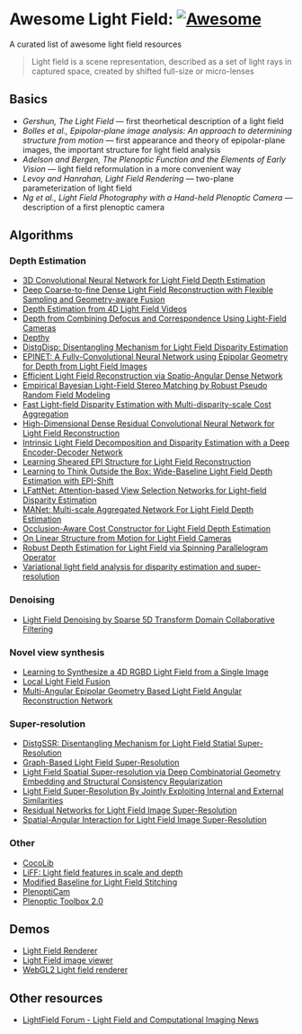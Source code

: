 # Awesome Light Field: [![Awesome](https://awesome.re/badge-flat.svg)](https://awesome.re)
A curated list of awesome light field resources

> Light field is a scene representation, described as a set of light rays in captured space, created by shifted full-size or micro-lenses 

## Basics
- _Gershun, The Light Field_ — first theorhetical description of a light field
- _Bolles et al., Epipolar-plane image analysis: An approach to determining structure from motion_ — first appearance and theory of epipolar-plane images, the important structure for light field analysis
- _Adelson and Bergen, The Plenoptic Function and the Elements of Early Vision_ — light field reformulation in a more convenient way
- _Levoy and Hanrahan, Light Field Rendering_ — two-plane parameterization of light field
- _Ng et al., Light Field Photography with a Hand-held Plenoptic Camera_ — description of a first plenoptic camera

## Algorithms

### Depth Estimation
- [3D Convolutional Neural Network for Light Field Depth Estimation](https://github.com/catdance124/3Dconv_LF_depth_estimation)
- [Deep Coarse-to-fine Dense Light Field Reconstruction with Flexible Sampling and Geometry-aware Fusion](https://github.com/jingjin25/LFASR-FS-GAF)
- [Depth Estimation from 4D Light Field Videos](https://github.com/mediaeng-lfv/LFV_Disparity_Estimation)
- [Depth from Combining Defocus and Correspondence Using Light-Field Cameras](https://github.com/Vincentqyw/depth-from-defocus-and-correspondence)
- [Depthy](https://github.com/hahnec/depthy)
- [DistgDisp: Disentangling Mechanism for Light Field Disparity Estimation](https://github.com/YingqianWang/DistgDisp)
- [EPINET: A Fully-Convolutional Neural Network using Epipolar Geometry for Depth from Light Field Images](https://github.com/chshin10/epinet)
- [Efficient Light Field Reconstruction via Spatio-Angular Dense Network](https://github.com/huzexi/SADenseNet)
- [Empirical Bayesian Light-Field Stereo Matching by Robust Pseudo Random Field Modeling](https://www.ee.nthu.edu.tw/chaotsung/rprf/index.html)
- [Fast Light-field Disparity Estimation with Multi-disparity-scale Cost Aggregation](https://github.com/zcong17huang/FastLFnet)
- [High-Dimensional Dense Residual Convolutional Neural Network for Light Field Reconstruction](https://github.com/monaen/LightFieldReconstruction)
- [Intrinsic Light Field Decomposition and Disparity Estimation with a Deep Encoder-Decoder Network](https://github.com/cvia-kn/lf_autoencoder_cvpr2018_code)
- [Learning Sheared EPI Structure for Light Field Reconstruction](https://github.com/GaochangWu/Sheared-EPI)
- [Learning to Think Outside the Box: Wide-Baseline Light Field Depth Estimation with EPI-Shift](https://github.com/titus-leistner/epi-shift)
- [LFattNet: Attention-based View Selection Networks for Light-field Disparity Estimation](https://github.com/LIAGM/LFattNet)
- [MANet: Multi-scale Aggregated Network For Light Field Depth Estimation](https://github.com/YanWQ/MANet)
- [Occlusion-Aware Cost Constructor for Light Field Depth Estimation](https://github.com/YingqianWang/OACC-Net)
- [On Linear Structure from Motion for Light Field Cameras](https://publications.lightfield-analysis.net/)
- [Robust Depth Estimation for Light Field via Spinning Parallelogram Operator](https://github.com/shuozh/Spinning-Parallelogram-Operator)
- [Variational light field analysis for disparity estimation and super-resolution](https://github.com/GilbertRC/Light-Field-Structure-Tensor-Depth-Estimation)

### Denoising
- [Light Field Denoising by Sparse 5D Transform Domain Collaborative Filtering](https://github.com/V-Sense/LFBM5D)

### Novel view synthesis
- [Learning to Synthesize a 4D RGBD Light Field from a Single Image](https://github.com/pratulsrinivasan/Local_Light_Field_Synthesis)
- [Local Light Field Fusion](https://github.com/Fyusion/LLFF)
- [Multi-Angular Epipolar Geometry Based Light Field Angular Reconstruction Network](https://github.com/ldyorchid/Multi_Angular_Epipolar_Geometry_Based_Light_Field_Angular_Reconstruction_Network)

### Super-resolution
- [DistgSSR: Disentangling Mechanism for Light Field Statial Super-Resolution](https://github.com/YingqianWang/DistgSSR)
- [Graph-Based Light Field Super-Resolution](https://github.com/rossimattia/light-field-super-resolution)
- [Light Field Spatial Super-resolution via Deep Combinatorial Geometry Embedding and Structural Consistency Regularization](https://github.com/jingjin25/LFSSR-ATO)
- [Light Field Super-Resolution By Jointly Exploiting Internal and External Similarities](https://github.com/Joechann0831/LFSR-FusNet)
- [Residual Networks for Light Field Image Super-Resolution](https://github.com/wxywhu/demo-resLF)
- [Spatial-Angular Interaction for Light Field Image Super-Resolution](https://github.com/YingqianWang/LF-InterNet)

### Other 
- [CocoLib](http://cocolib.net/)
- [LiFF: Light field features in scale and depth](https://dgd.vision/Tools/LiFF/)
- [Modified Baseline for Light Field Stitching](https://github.com/GilbertRC/Modified-Baseline-for-Light-Field-Stitching)
- [PlenoptiCam](https://github.com/hahnec/plenopticam)
- [Plenoptic Toolbox 2.0](https://github.com/freerafiki/PlenopticToolbox2.0)

## Demos
- [Light Field Renderer](https://github.com/linusmossberg/light-field-renderer)
- [Light Field image viewer](https://github.com/tatsy/LightField)
- [WebGL2 Light field renderer](https://github.com/hypothete/lightfield-webgl2)

## Other resources
- [LightField Forum - Light Field and Computational Imaging News](http://lightfield-forum.com/en/)
